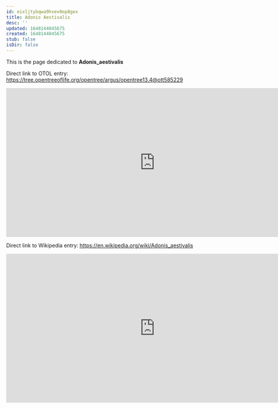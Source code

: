```yaml
---
id: eixljtybqwa9hxev0op8gex
title: Adonis Aestivalis
desc: ''
updated: 1648144045675
created: 1648144045675
stub: false
isDir: false
---
```

This is the page dedicated to **Adonis_aestivalis**


Direct link to OTOL entry: https://tree.opentreeoflife.org/opentree/argus/opentree13.4@ott585229



<html>
    <body>
    <iframe src="https://tree.opentreeoflife.org/opentree/argus/opentree13.4@ott585229"
    width="800" height="400" frameborder="0" allowfullscreen> </iframe>
    </body>
</html>
    


Direct link to Wikipedia entry: https://en.wikipedia.org/wiki/Adonis_aestivalis



<html>
    <body>
    <iframe src="https://en.wikipedia.org/wiki/Adonis_aestivalis"
    width="800" height="400" frameborder="0" allowfullscreen> </iframe>
    </body>
</html>
    
